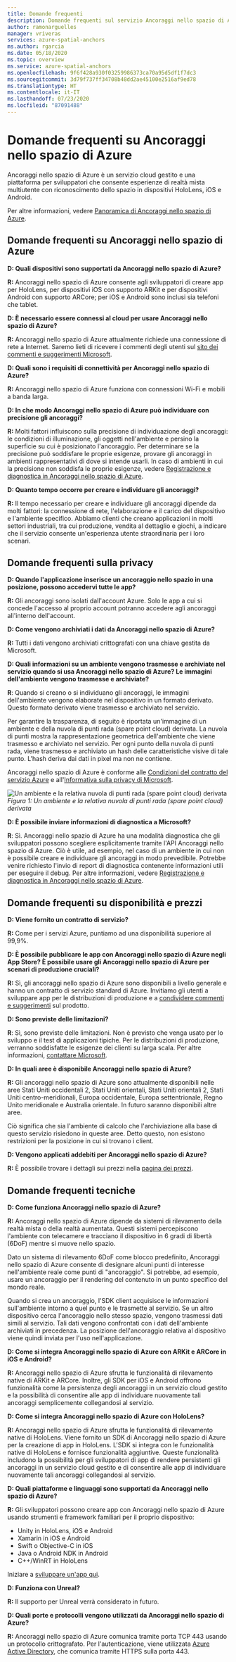 ```yaml
---
title: Domande frequenti
description: Domande frequenti sul servizio Ancoraggi nello spazio di Azure
author: ramonarguelles
manager: vriveras
services: azure-spatial-anchors
ms.author: rgarcia
ms.date: 05/18/2020
ms.topic: overview
ms.service: azure-spatial-anchors
ms.openlocfilehash: 9f6f428a930f03259986373ca70a95d5df1f7dc3
ms.sourcegitcommit: 3d79f737ff34708b48dd2ae45100e2516af9ed78
ms.translationtype: HT
ms.contentlocale: it-IT
ms.lasthandoff: 07/23/2020
ms.locfileid: "87091488"
---
```

# <a name="frequently-asked-questions-about-azure-spatial-anchors"></a>Domande frequenti su Ancoraggi nello spazio di Azure

Ancoraggi nello spazio di Azure è un servizio cloud gestito e una piattaforma per sviluppatori che consente esperienze di realtà mista multiutente con riconoscimento dello spazio in dispositivi HoloLens, iOS e Android.

Per altre informazioni, vedere [Panoramica di Ancoraggi nello spazio di Azure](overview.md).

## <a name="azure-spatial-anchors-product-faqs"></a>Domande frequenti su Ancoraggi nello spazio di Azure

**D: Quali dispositivi sono supportati da Ancoraggi nello spazio di Azure?**

**R:** Ancoraggi nello spazio di Azure consente agli sviluppatori di creare app per HoloLens, per dispositivi iOS con supporto ARKit e per dispositivi Android con supporto ARCore; per iOS e Android sono inclusi sia telefoni che tablet.

**D: È necessario essere connessi al cloud per usare Ancoraggi nello spazio di Azure?**

**R:** Ancoraggi nello spazio di Azure attualmente richiede una connessione di rete a Internet. Saremo lieti di ricevere i commenti degli utenti sul [sito dei commenti e suggerimenti Microsoft](https://feedback.azure.com/forums/919252-azure-spatial-anchors).

**D: Quali sono i requisiti di connettività per Ancoraggi nello spazio di Azure?**

**R:** Ancoraggi nello spazio di Azure funziona con connessioni Wi-Fi e mobili a banda larga.

**D: In che modo Ancoraggi nello spazio di Azure può individuare con precisione gli ancoraggi?**

**R:** Molti fattori influiscono sulla precisione di individuazione degli ancoraggi: le condizioni di illuminazione, gli oggetti nell'ambiente e persino la superficie su cui è posizionato l'ancoraggio. Per determinare se la precisione può soddisfare le proprie esigenze, provare gli ancoraggi in ambienti rappresentativi di dove si intende usarli. In caso di ambienti in cui la precisione non soddisfa le proprie esigenze, vedere [Registrazione e diagnostica in Ancoraggi nello spazio di Azure](./concepts/logging-diagnostics.md).

**D: Quanto tempo occorre per creare e individuare gli ancoraggi?**

**R:** Il tempo necessario per creare e individuare gli ancoraggi dipende da molti fattori: la connessione di rete, l'elaborazione e il carico del dispositivo e l'ambiente specifico. Abbiamo clienti che creano applicazioni in molti settori industriali, tra cui produzione, vendita al dettaglio e giochi, a indicare che il servizio consente un'esperienza utente straordinaria per i loro scenari.

## <a name="privacy-faq"></a>Domande frequenti sulla privacy

**D: Quando l'applicazione inserisce un ancoraggio nello spazio in una posizione, possono accedervi tutte le app?**

**R:** Gli ancoraggi sono isolati dall'account Azure. Solo le app a cui si concede l'accesso al proprio account potranno accedere agli ancoraggi all'interno dell'account.

**D: Come vengono archiviati i dati da Ancoraggi nello spazio di Azure?**

**R:** Tutti i dati vengono archiviati crittografati con una chiave gestita da Microsoft.

**D: Quali informazioni su un ambiente vengono trasmesse e archiviate nel servizio quando si usa Ancoraggi nello spazio di Azure? Le immagini dell'ambiente vengono trasmesse e archiviate?**

**R**: Quando si creano o si individuano gli ancoraggi, le immagini dell'ambiente vengono elaborate nel dispositivo in un formato derivato. Questo formato derivato viene trasmesso e archiviato nel servizio.

Per garantire la trasparenza, di seguito è riportata un'immagine di un ambiente e della nuvola di punti rada (spare point cloud) derivata. La nuvola di punti mostra la rappresentazione geometrica dell'ambiente che viene trasmesso e archiviato nel servizio. Per ogni punto della nuvola di punti rada, viene trasmesso e archiviato un hash delle caratteristiche visive di tale punto. L'hash deriva dai dati in pixel ma non ne contiene.

Ancoraggi nello spazio di Azure è conforme alle [Condizioni del contratto del servizio Azure](https://go.microsoft.com/fwLink/?LinkID=522330&amp;amp;clcid=0x9) e all'[Informativa sulla privacy di Microsoft](https://go.microsoft.com/fwlink/?LinkId=521839&amp;clcid=0x409).

![Un ambiente e la relativa nuvola di punti rada (spare point cloud) derivata](./media/sparse-point-cloud.png)
*Figura 1: Un ambiente e la relativa nuvola di punti rada (spare point cloud) derivata*

**D: È possibile inviare informazioni di diagnostica a Microsoft?**

**R**: Sì. Ancoraggi nello spazio di Azure ha una modalità diagnostica che gli sviluppatori possono scegliere esplicitamente tramite l'API Ancoraggi nello spazio di Azure. Ciò è utile, ad esempio, nel caso di un ambiente in cui non è possibile creare e individuare gli ancoraggi in modo prevedibile. Potrebbe venire richiesto l'invio di report di diagnostica contenente informazioni utili per eseguire il debug. Per altre informazioni, vedere [Registrazione e diagnostica in Ancoraggi nello spazio di Azure](./concepts/logging-diagnostics.md).

## <a name="availability-and-pricing-faqs"></a>Domande frequenti su disponibilità e prezzi

**D: Viene fornito un contratto di servizio?**

**R:** Come per i servizi Azure, puntiamo ad una disponibilità superiore al 99,9%. 

**D: È possibile pubblicare le app con Ancoraggi nello spazio di Azure negli App Store? È possibile usare gli Ancoraggi nello spazio di Azure per scenari di produzione cruciali?**

**R:** Sì, gli ancoraggi nello spazio di Azure sono disponibili a livello generale e hanno un contratto di servizio standard di Azure. Invitiamo gli utenti a sviluppare app per le distribuzioni di produzione e a [condividere commenti e suggerimenti](https://feedback.azure.com/forums/919252-azure-spatial-anchors) sul prodotto.

**D: Sono previste delle limitazioni?**

**R**: Sì, sono previste delle limitazioni.  Non è previsto che venga usato per lo sviluppo e il test di applicazioni tipiche. Per le distribuzioni di produzione, verranno soddisfatte le esigenze dei clienti su larga scala. Per altre informazioni, [contattare Microsoft](mailto:azuremrs@microsoft.com). 

**D: In quali aree è disponibile Ancoraggi nello spazio di Azure?**

**R:** Gli ancoraggi nello spazio di Azure sono attualmente disponibili nelle aree Stati Uniti occidentali 2, Stati Uniti orientali, Stati Uniti orientali 2, Stati Uniti centro-meridionali, Europa occidentale, Europa settentrionale, Regno Unito meridionale e Australia orientale. In futuro saranno disponibili altre aree.

Ciò significa che sia l'ambiente di calcolo che l'archiviazione alla base di questo servizio risiedono in queste aree. Detto questo, non esistono restrizioni per la posizione in cui si trovano i client. 

**D: Vengono applicati addebiti per Ancoraggi nello spazio di Azure?**

**R:** È possibile trovare i dettagli sui prezzi nella [pagina dei prezzi](https://azure.microsoft.com/pricing/details/spatial-anchors/).

## <a name="technical-faqs"></a>Domande frequenti tecniche

**D: Come funziona Ancoraggi nello spazio di Azure?**

**R:** Ancoraggi nello spazio di Azure dipende da sistemi di rilevamento della realtà mista o della realtà aumentata. Questi sistemi percepiscono l'ambiente con telecamere e tracciano il dispositivo in 6 gradi di libertà (6DoF) mentre si muove nello spazio.

Dato un sistema di rilevamento 6DoF come blocco predefinito, Ancoraggi nello spazio di Azure consente di designare alcuni punti di interesse nell'ambiente reale come punti di "ancoraggio". Si potrebbe, ad esempio, usare un ancoraggio per il rendering del contenuto in un punto specifico del mondo reale.

Quando si crea un ancoraggio, l'SDK client acquisisce le informazioni sull'ambiente intorno a quel punto e le trasmette al servizio. Se un altro dispositivo cerca l'ancoraggio nello stesso spazio, vengono trasmessi dati simili al servizio. Tali dati vengono confrontati con i dati dell'ambiente archiviati in precedenza. La posizione dell'ancoraggio relativa al dispositivo viene quindi inviata per l'uso nell'applicazione.

**D: Come si integra Ancoraggi nello spazio di Azure con ARKit e ARCore in iOS e Android?**

**R:** Ancoraggi nello spazio di Azure sfrutta le funzionalità di rilevamento native di ARKit e ARCore. Inoltre, gli SDK per iOS e Android offrono funzionalità come la persistenza degli ancoraggi in un servizio cloud gestito e la possibilità di consentire alle app di individuare nuovamente tali ancoraggi semplicemente collegandosi al servizio.

**D: Come si integra Ancoraggi nello spazio di Azure con HoloLens?**

**R:** Ancoraggi nello spazio di Azure sfrutta le funzionalità di rilevamento native di HoloLens. Viene fornito un SDK di Ancoraggi nello spazio di Azure per la creazione di app in HoloLens. L'SDK si integra con le funzionalità native di HoloLens e fornisce funzionalità aggiuntive. Queste funzionalità includono la possibilità per gli sviluppatori di app di rendere persistenti gli ancoraggi in un servizio cloud gestito e di consentire alle app di individuare nuovamente tali ancoraggi collegandosi al servizio.

**D: Quali piattaforme e linguaggi sono supportati da Ancoraggi nello spazio di Azure?**

**R:** Gli sviluppatori possono creare app con Ancoraggi nello spazio di Azure usando strumenti e framework familiari per il proprio dispositivo:

- Unity in HoloLens, iOS e Android
- Xamarin in iOS e Android
- Swift o Objective-C in iOS
- Java o Android NDK in Android
- C++/WinRT in HoloLens

Iniziare a [sviluppare un'app qui](index.yml).

**D: Funziona con Unreal?**

**R:** Il supporto per Unreal verrà considerato in futuro.

**D: Quali porte e protocolli vengono utilizzati da Ancoraggi nello spazio di Azure?**

**R:** Ancoraggi nello spazio di Azure comunica tramite porta TCP 443 usando un protocollo crittografato. Per l'autenticazione, viene utilizzata [Azure Active Directory](https://docs.microsoft.com/azure/active-directory/), che comunica tramite HTTPS sulla porta 443.
